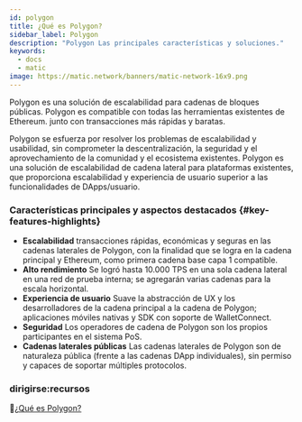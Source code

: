 ```yaml
---
id: polygon
title: ¿Qué es Polygon?
sidebar_label: Polygon
description: "Polygon Las principales características y soluciones."
keywords:
  - docs
  - matic
image: https://matic.network/banners/matic-network-16x9.png
---
```


Polygon es una solución de escalabilidad para cadenas de bloques públicas. Polygon es compatible con todas las herramientas existentes de Ethereum. junto con transacciones más rápidas y baratas.

Polygon se esfuerza por resolver los problemas de escalabilidad y usabilidad, sin comprometer la descentralización, la seguridad y el aprovechamiento de la comunidad y el ecosistema existentes. Polygon es una solución de escalabilidad de cadena lateral para plataformas existentes, que proporciona escalabilidad y experiencia de usuario superior a las funcionalidades de DApps/usuario.

### Características principales y aspectos destacados {#key-features-highlights}
- **Escalabilidad** transacciones rápidas, económicas y seguras en las cadenas laterales de Polygon, con la finalidad que se logra en la cadena principal y Ethereum, como primera cadena base capa 1 compatible.
- **Alto rendimiento** Se logró hasta 10.000 TPS en una sola cadena lateral en una red de prueba interna; se agregarán varias cadenas para la escala horizontal.
- **Experiencia de usuario** Suave la abstracción de UX y los desarrolladores de la cadena principal a la cadena de Polygon; aplicaciones móviles nativas y SDK con soporte de WalletConnect.
- **Seguridad** Los operadores de cadena de Polygon son los propios participantes en el sistema PoS.
- **Cadenas laterales públicas** Las cadenas laterales de Polygon son de naturaleza pública (frente a las cadenas DApp individuales), sin permiso y capaces de soportar múltiples protocolos.

### **dirigirse:recursos**

:blue_book:[¿Qué es Polygon?](https://medium.com/matic-network/what-is-matic-network-466a2c493ae1)